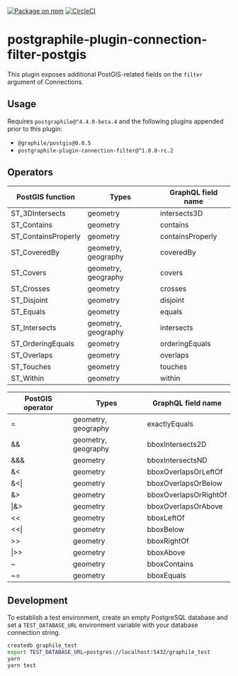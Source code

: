 [![Package on npm](https://img.shields.io/npm/v/postgraphile-plugin-connection-filter-postgis.svg)](https://www.npmjs.com/package/postgraphile-plugin-connection-filter-postgis) [![CircleCI](https://circleci.com/gh/mattbretl/postgraphile-plugin-connection-filter-postgis.svg?style=svg)](https://circleci.com/gh/mattbretl/postgraphile-plugin-connection-filter-postgis)

# postgraphile-plugin-connection-filter-postgis
This plugin exposes additional PostGIS-related fields on the `filter` argument of Connections.

## Usage

Requires `postgraphile@^4.4.0-beta.4` and the following plugins appended prior to this plugin:

- `@graphile/postgis@0.0.5`
- `postgraphile-plugin-connection-filter@^1.0.0-rc.2`

## Operators

| PostGIS function | Types | GraphQL field name |
| --- | --- | --- |
| ST_3DIntersects | geometry | intersects3D |
| ST_Contains | geometry | contains |
| ST_ContainsProperly | geometry | containsProperly |
| ST_CoveredBy | geometry, geography | coveredBy |
| ST_Covers | geometry, geography | covers |
| ST_Crosses | geometry | crosses |
| ST_Disjoint | geometry | disjoint |
| ST_Equals | geometry | equals |
| ST_Intersects | geometry, geography | intersects |
| ST_OrderingEquals | geometry | orderingEquals |
| ST_Overlaps | geometry | overlaps |
| ST_Touches | geometry | touches |
| ST_Within | geometry | within |

| PostGIS operator | Types | GraphQL field name |
| --- | --- | --- |
| = | geometry, geography | exactlyEquals |
| && | geometry, geography | bboxIntersects2D |
| &&& | geometry | bboxIntersectsND |
| &< | geometry | bboxOverlapsOrLeftOf |
| &<\| | geometry | bboxOverlapsOrBelow |
| &> | geometry | bboxOverlapsOrRightOf |
| \|&> | geometry | bboxOverlapsOrAbove |
| << | geometry | bboxLeftOf |
| <<\| | geometry | bboxBelow |
| >> | geometry | bboxRightOf |
| \|>> | geometry | bboxAbove |
| ~ | geometry | bboxContains |
| ~= | geometry | bboxEquals |

## Development

To establish a test environment, create an empty PostgreSQL database and set a `TEST_DATABASE_URL` environment variable with your database connection string.

```bash
createdb graphile_test
export TEST_DATABASE_URL=postgres://localhost:5432/graphile_test
yarn
yarn test
```
